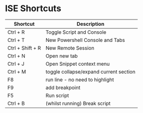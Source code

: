 # ISE Shortcuts

| Shortcut | Description |
| - | - |
| Ctrl + R | Toggle Script and Console       |
| Ctrl + T | New Powershell Console and Tabs |
| Ctrl + Shift + R | New Remote Session      |
| Ctrl + N | Open new tab |
| Ctrl + J | Open Snippet context menu |
| Ctrl + M | toggle collapse/expand current section |
| F8 | run line  - no need to highlight |
| F9 | add breakpoint |
| F5 | Run script |
| Ctrl + B | (whilst running) Break script |